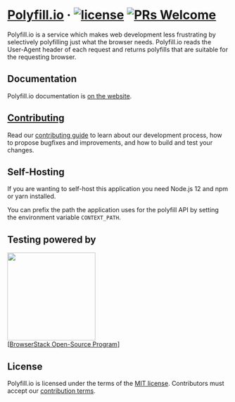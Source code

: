 
# [Polyfill.io][website] &middot; [![license][license-badge]][license] [![PRs Welcome][pull-requests-badge]][contributing guide]

Polyfill.io is a service which makes web development less frustrating by selectively polyfilling just what the browser needs.
Polyfill.io reads the User-Agent header of each request and returns polyfills that are suitable for the requesting browser.

## Documentation

Polyfill.io documentation is [on the website][website].


## [Contributing][contributing guide]

Read our [contributing guide] to learn about our development process, how to propose bugfixes and improvements, and how to build and test your changes.

## Self-Hosting

If you are wanting to self-host this application you need Node.js 12 and npm or yarn installed.

You can prefix the path the application uses for the polyfill API by setting the environment variable `CONTEXT_PATH`.

## Testing powered by 
<a target="_blank" href="https://www.browserstack.com/"><img width="200" src="https://www.browserstack.com/images/layout/browserstack-logo-600x315.png"></a><br>
[[BrowserStack Open-Source Program](https://www.browserstack.com/open-source)]<br>


## License

Polyfill.io is licensed under the terms of the [MIT license][license]. Contributors must accept our [contribution terms].

[contributing guide]: ./.github/CONTRIBUTING.md
[contribution terms]: ./.github/contribution_licence_agreement.md
[license]: ./LICENSE.md
[license-badge]: https://img.shields.io/badge/license-MIT-blue.svg
[pull-requests-badge]: https://img.shields.io/badge/PRs-welcome-brightgreen.svg
[website]: https://polyfill.io
